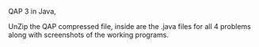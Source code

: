 QAP 3 in Java, 

UnZip the QAP compressed file, 
inside are the .java files for all 4 problems along with screenshots of the working programs.
